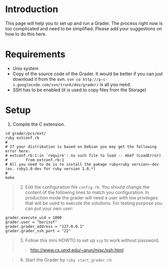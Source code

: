 # Introduction #

This page will help you to set up and run a Grader. The process right now is too complicated and need to be simplified. Please add your suggestions on how to do this here.


# Requirements #

  * Unix system
  * Copy of the source code of the Grader. It would be better if you can just download it from the svn. `svn co http://p-c-s.googlecode.com/svn/trunk/dev/grader/` is all you need.
  * SSH has to be enabled (it is used to copy files from the Storage)

# Setup #

  1. Compile the C extension.
```
cd grader/pcs/ext/
ruby extconf.rb
#
# If your distribution is based on Debian you may get the following error here:
# extconf.rb:1:in `require': no such file to load -- mkmf (LoadError)
#        from extconf.rb:1
# All you need to do is to install the pakage ruby<ruby version>-dev (ex. ruby1.8-dev for ruby version 1.8.*)
#
make
```

> 2. Edit the configuration file `config.rb`. You should change the content of the following lines to match you configuration. In production mode the grader will need a user with low privileges that will be used to execute the solutions. For testing purpose you can put your own user:

```
grader.execute_uid = 1000
grader.user = "borisof"
grader.grader_address = "127.0.0.1"
grader.grader_ssh_port = "22"
```

> 3. Follow this mini HOWTO to set up `scp` to work without password.
> > http://www.cs.umd.edu/~arun/misc/ssh.html


> 4. Start the Grader by `ruby start_grader.rb`


